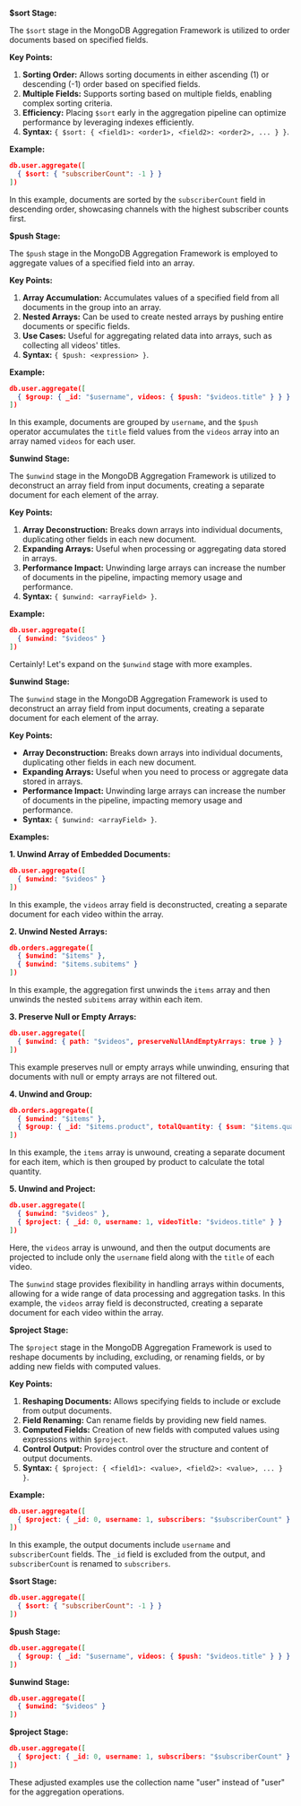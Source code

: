 **$sort Stage:**

The `$sort` stage in the MongoDB Aggregation Framework is utilized to order documents based on specified fields.

**Key Points:**

1. **Sorting Order:** Allows sorting documents in either ascending (1) or descending (-1) order based on specified fields.
2. **Multiple Fields:** Supports sorting based on multiple fields, enabling complex sorting criteria.
3. **Efficiency:** Placing `$sort` early in the aggregation pipeline can optimize performance by leveraging indexes efficiently.
4. **Syntax:** `{ $sort: { <field1>: <order1>, <field2>: <order2>, ... } }`.

**Example:**

```json
db.user.aggregate([
  { $sort: { "subscriberCount": -1 } }
])
```

In this example, documents are sorted by the `subscriberCount` field in descending order, showcasing channels with the highest subscriber counts first.

**$push Stage:**

The `$push` stage in the MongoDB Aggregation Framework is employed to aggregate values of a specified field into an array.

**Key Points:**

1. **Array Accumulation:** Accumulates values of a specified field from all documents in the group into an array.
2. **Nested Arrays:** Can be used to create nested arrays by pushing entire documents or specific fields.
3. **Use Cases:** Useful for aggregating related data into arrays, such as collecting all videos' titles.
4. **Syntax:** `{ $push: <expression> }`.

**Example:**

```json
db.user.aggregate([
  { $group: { _id: "$username", videos: { $push: "$videos.title" } } }
])
```

In this example, documents are grouped by `username`, and the `$push` operator accumulates the `title` field values from the `videos` array into an array named `videos` for each user.

**$unwind Stage:**

The `$unwind` stage in the MongoDB Aggregation Framework is utilized to deconstruct an array field from input documents, creating a separate document for each element of the array.

**Key Points:**

1. **Array Deconstruction:** Breaks down arrays into individual documents, duplicating other fields in each new document.
2. **Expanding Arrays:** Useful when processing or aggregating data stored in arrays.
3. **Performance Impact:** Unwinding large arrays can increase the number of documents in the pipeline, impacting memory usage and performance.
4. **Syntax:** `{ $unwind: <arrayField> }`.

**Example:**

```json
db.user.aggregate([
  { $unwind: "$videos" }
])
```

Certainly! Let's expand on the `$unwind` stage with more examples.

**$unwind Stage:**

The `$unwind` stage in the MongoDB Aggregation Framework is used to deconstruct an array field from input documents, creating a separate document for each element of the array.

**Key Points:**
- **Array Deconstruction:** Breaks down arrays into individual documents, duplicating other fields in each new document.
- **Expanding Arrays:** Useful when you need to process or aggregate data stored in arrays.
- **Performance Impact:** Unwinding large arrays can increase the number of documents in the pipeline, impacting memory usage and performance.
- **Syntax:** `{ $unwind: <arrayField> }`.

**Examples:**

**1. Unwind Array of Embedded Documents:**
```json
db.user.aggregate([
  { $unwind: "$videos" }
])
```
In this example, the `videos` array field is deconstructed, creating a separate document for each video within the array.

**2. Unwind Nested Arrays:**
```json
db.orders.aggregate([
  { $unwind: "$items" },
  { $unwind: "$items.subitems" }
])
```
In this example, the aggregation first unwinds the `items` array and then unwinds the nested `subitems` array within each item.

**3. Preserve Null or Empty Arrays:**
```json
db.user.aggregate([
  { $unwind: { path: "$videos", preserveNullAndEmptyArrays: true } }
])
```
This example preserves null or empty arrays while unwinding, ensuring that documents with null or empty arrays are not filtered out.

**4. Unwind and Group:**
```json
db.orders.aggregate([
  { $unwind: "$items" },
  { $group: { _id: "$items.product", totalQuantity: { $sum: "$items.quantity" } } }
])
```
In this example, the `items` array is unwound, creating a separate document for each item, which is then grouped by product to calculate the total quantity.

**5. Unwind and Project:**
```json
db.user.aggregate([
  { $unwind: "$videos" },
  { $project: { _id: 0, username: 1, videoTitle: "$videos.title" } }
])
```
Here, the `videos` array is unwound, and then the output documents are projected to include only the `username` field along with the `title` of each video.

The `$unwind` stage provides flexibility in handling arrays within documents, allowing for a wide range of data processing and aggregation tasks.
In this example, the `videos` array field is deconstructed, creating a separate document for each video within the array.

**$project Stage:**

The `$project` stage in the MongoDB Aggregation Framework is used to reshape documents by including, excluding, or renaming fields, or by adding new fields with computed values.

**Key Points:**

1. **Reshaping Documents:** Allows specifying fields to include or exclude from output documents.
2. **Field Renaming:** Can rename fields by providing new field names.
3. **Computed Fields:** Creation of new fields with computed values using expressions within `$project`.
4. **Control Output:** Provides control over the structure and content of output documents.
5. **Syntax:** `{ $project: { <field1>: <value>, <field2>: <value>, ... } }`.

**Example:**

```json
db.user.aggregate([
  { $project: { _id: 0, username: 1, subscribers: "$subscriberCount" } }
])
```

In this example, the output documents include `username` and `subscriberCount` fields. The `_id` field is excluded from the output, and `subscriberCount` is renamed to `subscribers`.

**$sort Stage:**

```json
db.user.aggregate([
  { $sort: { "subscriberCount": -1 } }
])
```

**$push Stage:**

```json
db.user.aggregate([
  { $group: { _id: "$username", videos: { $push: "$videos.title" } } }
])
```

**$unwind Stage:**

```json
db.user.aggregate([
  { $unwind: "$videos" }
])
```

**$project Stage:**

```json
db.user.aggregate([
  { $project: { _id: 0, username: 1, subscribers: "$subscriberCount" } }
])
```

These adjusted examples use the collection name "user" instead of "user" for the aggregation operations.
